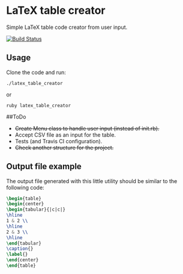 # LaTeX table creator

Simple LaTeX table code creator from user input.

[![Build Status](https://travis-ci.org/febouge/latex-table-creator.svg?branch=master)](https://travis-ci.org/febouge/latex-table-creator)

## Usage

Clone the code and run:

```
./latex_table_creator
```
or
```
ruby latex_table_creator
```
##ToDo

* ~~Create Menu class to handle user input (instead of init.rb).~~
* Accept CSV file as an input for the table.
* Tests (and Travis CI configuration).
* ~~Check another structure for the project.~~

## Output file example
The output file generated with this little utility should be similar to the following code:

```latex
\begin{table}
\begin{center}
\begin{tabular}{|c|c|}
\hline
1 & 2 \\
\hline
2 & 3 \\
\hline
\end{tabular}
\caption{}
\label{}
\end{center}
\end{table}
```
